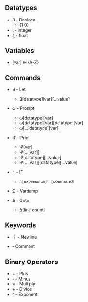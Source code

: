 ## Datatypes

- β - Boolean
  - {1 0}
- ι - integer
- ζ - float

## Variables

- [var] ∈ {A-Z}

## Commands

- ∃ - Let

  - ∃[datatype][var][…value]

- ω - Prompt

  - ω[datatype][var]
  - ω[datatype][var][datatype][var]
  - ω[…[datatype][var]]

- Ψ - Print

  - Ψ[var]
  - Ψ[…[var]]
  - Ψ[datatype][…value]
  - Ψ[…[var]][datatype][…value]

- ∴ - IF

  - ∴[expression]⋮[command]

- Ω - Vardump

- Δ - Goto
  - Δ[line count]

## Keywords

- ⋮ - Newline

- \- Comment

## Binary Operators

- \+ - Plus
- \- - Minus
- × - Multiply
- ÷ - Divide
- ^ - Exponent
